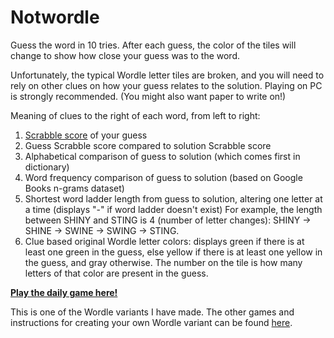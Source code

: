# Notwordle

Guess the word in 10 tries. After each guess, the color of the tiles will
change to show how close your guess was to the word.

Unfortunately, the typical Wordle letter tiles are broken, 
and you will need to rely on other clues on how your guess relates to the solution.
Playing on PC is strongly recommended. (You might also want paper to write on!)

Meaning of clues to the right of each word, from left to right:
<ol>
  <li>
    <a href="https://www.thewordfinder.com/scrabble-point-values.php" target="_blank" className={a_classes}>Scrabble score</a> 
    of your guess
  </li>
  <li>
    Guess Scrabble score compared to solution Scrabble score
  </li>
  <li>
    Alphabetical comparison of guess to solution (which comes first in dictionary)
  </li>
  <li>
    Word frequency comparison of guess to solution (based on Google Books n-grams dataset)
  </li>
  <li>
    Shortest word ladder length from guess to solution, altering one letter at a time 
    (displays "-" if word ladder doesn't exist) 
    For example, the length between SHINY and STING is 4 (number of letter changes): SHINY → SHINE → SWINE → SWING → STING.
  </li>
  <li>
    Clue based original Wordle letter colors: 
    displays green if there is at least one green in the guess, else yellow if there is at least one yellow in the guess, 
    and gray otherwise. The number on the tile is how many letters of that color are present in the guess.
  </li>
</ol>

[**Play the daily game here!**](http://notwordle0.herokuapp.com/)

This is one of the Wordle variants I have made. The other games and instructions for creating your own Wordle variant can be found [here](https://github.com/Compsciler/Wordle-With-Score-Database/).
